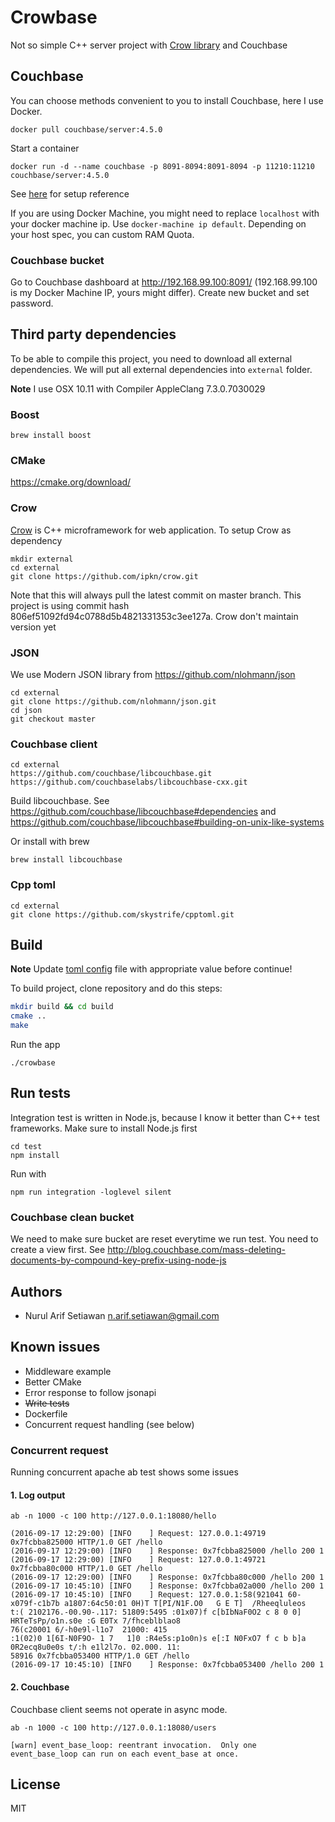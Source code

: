 
# Crowbase

Not so simple C++ server project with [Crow library](https://github.com/ipkn/crow) and Couchbase

## Couchbase

You can choose methods convenient to you to install Couchbase, here I use Docker.

```
docker pull couchbase/server:4.5.0
```

Start a container

```
docker run -d --name couchbase -p 8091-8094:8091-8094 -p 11210:11210 couchbase/server:4.5.0
```

See [here](https://github.com/couchbase/docker/tree/master/enterprise/couchbase-server/4.5.0) for setup reference

If you are using Docker Machine, you might need to replace `localhost` with your docker machine ip. Use `docker-machine ip default`. Depending on your host spec, you can custom RAM Quota.

### Couchbase bucket

Go to Couchbase dashboard at http://192.168.99.100:8091/ (192.168.99.100 is my Docker Machine IP, yours might differ). Create new bucket and set password.

## Third party dependencies

To be able to compile this project, you need to download all external dependencies. We will put all external dependencies into `external` folder.

**Note** I use OSX 10.11 with Compiler AppleClang 7.3.0.7030029

### Boost

```
brew install boost
```

### CMake

https://cmake.org/download/

### Crow

[Crow](https://github.com/ipkn/crow) is C++ microframework for web application. To setup Crow as dependency

```
mkdir external
cd external
git clone https://github.com/ipkn/crow.git
```

Note that this will always pull the latest commit on master branch. This project is using commit hash 806ef51092fd94c0788d5b4821331353c3ee127a. Crow don't maintain version yet

### JSON

We use Modern JSON library from https://github.com/nlohmann/json

```
cd external
git clone https://github.com/nlohmann/json.git
cd json
git checkout master
```

### Couchbase client

```
cd external
https://github.com/couchbase/libcouchbase.git
https://github.com/couchbaselabs/libcouchbase-cxx.git
```

Build libcouchbase. See https://github.com/couchbase/libcouchbase#dependencies and https://github.com/couchbase/libcouchbase#building-on-unix-like-systems

Or install with brew
```
brew install libcouchbase
```

### Cpp toml

```
cd external
git clone https://github.com/skystrife/cpptoml.git
```

## Build

**Note** Update [toml config](config/config.toml) file with appropriate value before continue!

To build project, clone repository and do this steps:
```bash
mkdir build && cd build
cmake ..
make
```

Run the app
```
./crowbase
```

## Run tests

Integration test is written in Node.js, because I know it better than C++ test frameworks. Make sure to install Node.js first

```
cd test
npm install
```

Run with 
```
npm run integration -loglevel silent
```

### Couchbase clean bucket

We need to make sure bucket are reset everytime we run test. You need to create a view first. See http://blog.couchbase.com/mass-deleting-documents-by-compound-key-prefix-using-node-js

## Authors

* Nurul Arif Setiawan <n.arif.setiawan@gmail.com>

## Known issues

* Middleware example
* Better CMake
* Error response to follow jsonapi
* ~~Write tests~~
* Dockerfile
* Concurrent request handling (see below)

### Concurrent request

Running concurrent apache ab test shows some issues

#### 1. Log output

```
ab -n 1000 -c 100 http://127.0.0.1:18080/hello
```

```
(2016-09-17 12:29:00) [INFO    ] Request: 127.0.0.1:49719 0x7fcbba825000 HTTP/1.0 GET /hello
(2016-09-17 12:29:00) [INFO    ] Response: 0x7fcbba825000 /hello 200 1
(2016-09-17 12:29:00) [INFO    ] Request: 127.0.0.1:49721 0x7fcbba80c000 HTTP/1.0 GET /hello
(2016-09-17 12:29:00) [INFO    ] Response: 0x7fcbba80c000 /hello 200 1
(2016-09-17 10:45:10) [INFO    ] Response: 0x7fcbba02a000 /hello 200 1
(2016-09-17 10:45:10) [INFO    ] Request: 127.0.0.1:58(921041 60-x079f-c1b7b a1807:64c50:01 0H)T T[PI/N1F.O0   G E T]  /Rheeqluleos
t:( 2102176.-00.90-.117: 51809:5495 :01x07)f c[bIbNaF0O2 c 8 0 0]  HRTeTsPp/o1n.s0e :G E0Tx 7/fhceblblao8
76(c20001 6/-h0e9l-l1o7  21000: 415
:1(02)0 1[6I-N0F9O- 1 7   1]0 :R4e5s:p1o0n)s e[:I N0FxO7 f c b b]a 0R2ecq8u0e0s t/:h e1l2l7o. 02.000. 11:
58916 0x7fcbba053400 HTTP/1.0 GET /hello
(2016-09-17 10:45:10) [INFO    ] Response: 0x7fcbba053400 /hello 200 1
```

#### 2. Couchbase 

Couchbase client seems not operate in async mode. 

```
ab -n 1000 -c 100 http://127.0.0.1:18080/users
```

```
[warn] event_base_loop: reentrant invocation.  Only one event_base_loop can run on each event_base at once.
```

## License

MIT
